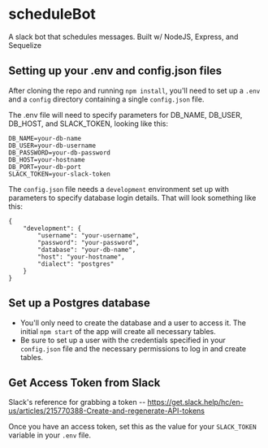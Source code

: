 # scheduleBot
A slack bot that schedules messages. Built w/ NodeJS, Express, and Sequelize

## Setting up your .env and config.json files

After cloning the repo and running `npm install`, you'll need to set up a `.env` and a `config` directory containing a single `config.json` file.

The .env file will need to specify parameters for DB_NAME, DB_USER, DB_HOST, and SLACK_TOKEN, looking like this:

```
DB_NAME=your-db-name
DB_USER=your-db-username
DB_PASSWORD=your-db-password
DB_HOST=your-hostname
DB_PORT=your-db-port
SLACK_TOKEN=your-slack-token
```
The `config.json` file needs a `development` environment set up with parameters to specify database login details. That will look something like this:

```
{
    "development": {
        "username": "your-username",
        "password": "your-password",
        "database": "your-db-name",
        "host": "your-hostname",
        "dialect": "postgres"
    }
}
```

## Set up a Postgres database
* You'll only need to create the database and a user to access it. The initial `npm start` of the app will create all necessary tables.
* Be sure to set up a user with the credentials specified in your `config.json` file and the necessary permissions to log in and create tables.

## Get  Access Token from Slack

Slack's reference for grabbing a token -- https://get.slack.help/hc/en-us/articles/215770388-Create-and-regenerate-API-tokens

Once you have an access token, set this as the value for your `SLACK_TOKEN` variable in your `.env` file.